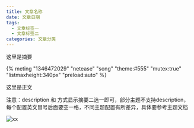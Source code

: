 ```yaml
---
title: 文章名称
date: 文章日期
tags: 
  - 文章标签一
  - 文章标签二
categories: 文章分类
---
```


这里是摘要

<!-- more -->

{% meting "1346472029" "netease" "song" "theme:#555" "mutex:true" "listmaxheight:340px" "preload:auto" %}

这里是正文

注意：description 和 <!-- more --> 方式显示摘要二选一即可，部分主题不支持description，每个配置英文冒号后面要空一格，不同主题配置有所差异，具体要参考主题文档

![xx](https://cdn.jsdelivr.net/gh/TUFZ/ImgHosting/TUFZ-Img/cover.png)


